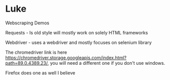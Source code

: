 # Luke

Webscraping Demos

Requests - Is old style will mostly work on solely HTML frameworks

Webdriver - uses a webdriver and mostly focuses on selenium library

The chromedriver link is here https://chromedriver.storage.googleapis.com/index.html?path=89.0.4389.23/, you will need a different one if you don't use windows.

Firefox does one as well I believe
